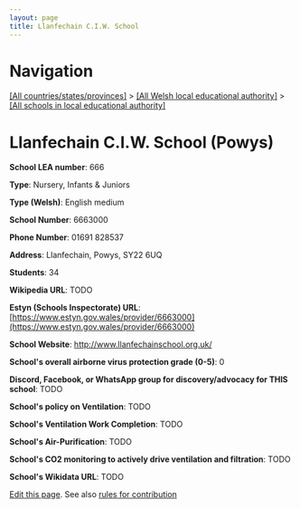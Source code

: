 ```yaml
---
layout: page
title: Llanfechain C.I.W. School
---
```

# Navigation

[[All countries/states/provinces]](../../..) > [[All Welsh local educational authority]](../..) > [[All schools in local educational authority]](..)

# Llanfechain C.I.W. School (Powys)

**School LEA number**: 666

**Type**: Nursery, Infants & Juniors

**Type (Welsh)**: English medium

**School Number**: 6663000

**Phone Number**: 01691 828537

**Address**: Llanfechain, Powys, SY22 6UQ

**Students**: 34

**Wikipedia URL**: TODO

**Estyn (Schools Inspectorate) URL**: [https://www.estyn.gov.wales/provider/6663000](https://www.estyn.gov.wales/provider/6663000)

**School Website**: http://www.llanfechainschool.org.uk/

**School's overall airborne virus protection grade (0-5)**: 0

**Discord, Facebook, or WhatsApp group for discovery/advocacy for THIS school**: TODO

**School's policy on Ventilation**: TODO

**School's Ventilation Work Completion**: TODO

**School's Air-Purification**: TODO

**School's CO2 monitoring to actively drive ventilation and filtration**: TODO

**School's Wikidata URL**: TODO




[Edit this page](https://github.com/ventilate-schools/Wales/edit/prif/./Powys/Llanfechain_C.I.W._School.md). See also [rules for contribution](../../../contribution-rules/)